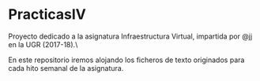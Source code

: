 # PracticasIV

Proyecto dedicado a la asignatura Infraestructura Virtual, impartida por @jj en la UGR (2017-18).\\

En este repositorio iremos alojando los ficheros de texto originados para cada hito semanal de la asignatura. 
